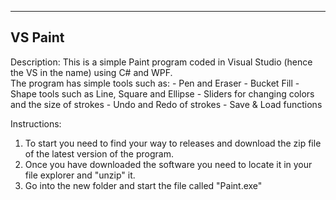   --------
  VS Paint
  --------

Description:
  This is a simple Paint program coded in Visual Studio (hence the VS in the name) using C# and WPF.  
  The program has simple tools such as:
    - Pen and Eraser
    - Bucket Fill
    - Shape tools such as Line, Square and Ellipse
    - Sliders for changing colors and the size of strokes
    - Undo and Redo of strokes
    - Save & Load functions


Instructions:
  1. To start you need to find your way to releases and download the zip file of the latest version of the program.
  2. Once you have downloaded the software you need to locate it in your file explorer and "unzip" it.
  3. Go into the new folder and start the file called "Paint.exe"
  

